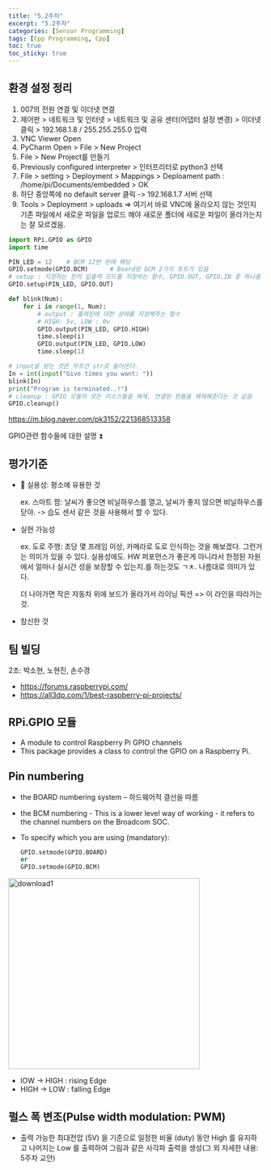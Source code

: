 ```yaml
---
title: "5.2주차"
excerpt: "5.2주차"
categories: [Sensor Programming]
tags: [Cpp Programming, Cpp]
toc: true
toc_sticky: true
---
```


## 환경 설정 정리

1. 007의 전원 연결 및 이더넷 연결
2. 제어판 > 네트워크 및 인터넷 > 네트워크 및 공유 센터(어댑터 설정 변경) > 이더넷 클릭 > 192.168.1.8 / 255.255.255.0 입력
3. VNC Viewer Open
4. PyCharm Open > File > New Project
5. File > New Project를 만들기
6. Previously configured interpreter > 인터프리터로 python3 선택
7. File > setting > Deployment > Mappings > Deploament path : /home/pi/Documents/embedded > OK
8. 하단 중앙쪽에 no default server 클릭 -> 192.168.1.7 서버 선택
9. Tools > Deployment > uploads => 여기서 바로 VNC에 올라오지 않는 것인지 기존 파일에서 새로운 파일을 업로드 해야 새로운 폴더에 새로운 파일이 올라가는지는 잘 모르겠음.

```py
import RPi.GPIO as GPIO
import time

PIN_LED = 12    # BCM 12번 핀에 해당
GPIO.setmode(GPIO.BCM)      # Board랑 bCM 2가지 포트가 있음
# setup : 지정하는 핀의 입출력 모드를 지정하는 함수, GPIO.OUT, GPIO.IN 중 하나를 입력
GPIO.setup(PIN_LED, GPIO.OUT)

def blink(Num):
    for i in range(1, Num):
        # output : 출력핀에 대한 상태를 지정해주는 함수
        # HIGH: 5v, LOW : 0v
        GPIO.output(PIN_LED, GPIO.HIGH)
        time.sleep(i)
        GPIO.output(PIN_LED, GPIO.LOW)
        time.sleep(1)

# input을 받는 것은 무조건 str로 들어온다.
In = int(input("Give times you want: "))
blink(In)
print("Program is terminated..!")
# cleanup : GPIO 모듈의 모든 리소스들을 해제, 연결된 핀들을 해제해준다는 것 같음
GPIO.cleanup()
```

<https://m.blog.naver.com/pk3152/221368513358> <br>

GPIO관련 함수들에 대한 설명 ⏫

## 평가기준

- 🌟 실용성: 평소에 유용한 것 <br>

  ex. 스마트 팜: 날씨가 좋으면 비닐하우스를 열고, 날씨가 좋지 않으면 비닐하우스를 닫아. -> 습도 센서 같은 것을 사용해서 할 수 있다.

- 실현 가능성 <br>

  ex. 도로 주행: 초당 몇 프레임 이상, 카메라로 도로 인식하는 것을 해보겠다. 그런거는 의미가 있을 수 있다. 실용성에도. HW 퍼포먼스가 좋은게 아니라서 한정된 자원에서 얼마나 실시간 성을 보장할 수 있는지.를 하는것도 ㄱㅊ. 나름대로 의미가 있다. <br>

  더 나아가면 작은 자동차 위에 보드가 올라가서 라이닝 픽션 => 이 라인을 따라가는 것.

- 참신한 것

## 팀 빌딩

2조: 박소현, 노현진, 손수경 <br>

- <https://forums.raspberrypi.com/>
- <https://all3dp.com/1/best-raspberry-pi-projects/>

## RPi.GPIO 모듈

- A module to control Raspberry Pi GPIO channels
- This package provides a class to control the GPIO on a Raspberry Pi.

## Pin numbering

- the BOARD numbering system – 하드웨어적 결선을 따름
- the BCM numbering - This is a lower level way of working - it refers to the
  channel numbers on the Broadcom SOC.
- To specify which you are using (mandatory):

  ```py
  GPIO.setmode(GPIO.BOARD)
  or
  GPIO.setmode(GPIO.BCM)
  ```

<img width="378" alt="download1" src="https://user-images.githubusercontent.com/96654391/194020971-ad7ba1fd-afa5-4aee-a92e-56b0e76ee1b9.png">

<br>

- lOW -> HIGH : rising Edge
- HIGH -> LOW : falling Edge

## 펄스 폭 변조(Pulse width modulation: PWM)

- 출력 가능한 최대전압 (5V) 을 기준으로 일정한 비율 (duty) 동안 High 를 유지하고 나머지는 Low 를 출력하여 그림과 같은 사각파 출력을 생성(그 외 자세한 내용: 5주차 교안)
